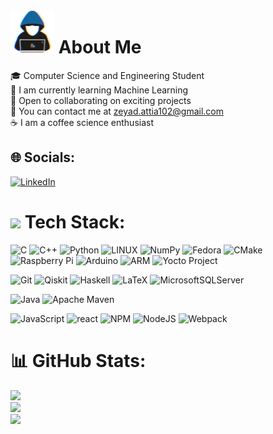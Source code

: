 # <picture><img src = "resources/about_me.gif" width = 70px></picture> **About Me**
🎓 Computer Science and Engineering Student<br>
🧠 I am currently learning Machine Learning<br>
🤝 Open to collaborating on exciting projects<br>
📧 You can contact me at zeyad.attia102@gmail.com<br>
☕ I am a coffee science enthusiast


## 🌐 Socials:
[![LinkedIn](https://img.shields.io/badge/LinkedIn-%230077B5.svg?logo=linkedin&logoColor=white)](https://linkedin.com/in/https://www.linkedin.com/in/zeyad-attia-a168b1201/) 


<!-- https://github.com/Ileriayo/markdown-badges?tab=readme-ov-file -->
# <img src="https://media2.giphy.com/media/QssGEmpkyEOhBCb7e1/giphy.gif?cid=ecf05e47a0n3gi1bfqntqmob8g9aid1oyj2wr3ds3mg700bl&rid=giphy.gif" width ="45"/> Tech Stack:

<!-- Embedded Systems -->
![C](https://img.shields.io/badge/-%2300599C.svg?style=for-the-badge&logo=c&logoColor=white) 
![C++](https://img.shields.io/badge/c++-%2300599C.svg?style=for-the-badge&logo=c%2B%2B&logoColor=white) 
![Python](https://img.shields.io/badge/python-black?style=for-the-badge&logo=python) 
![LINUX](https://img.shields.io/badge/Linux-FCC624?style=for-the-badge&logo=linux&logoColor=black)
![NumPy](https://img.shields.io/badge/numpy-%23013243.svg?style=for-the-badge&logo=numpy&logoColor=white)
![Fedora](https://img.shields.io/badge/Fedora-294172?style=for-the-badge&logo=fedora&logoColor=white)
![CMake](https://img.shields.io/badge/CMake-%23008FBA.svg?style=for-the-badge&logo=cmake&logoColor=white)
![Raspberry Pi](https://img.shields.io/badge/-RaspberryPi-C51A4A?style=for-the-badge&logo=Raspberry-Pi)
![Arduino](https://img.shields.io/badge/-Arduino-00979D?style=for-the-badge&logo=Arduino&logoColor=white)
![ARM](https://img.shields.io/badge/Arm%20-%232370ED.svg?style=for-the-badge&logo=arm&logoColor=333E48)
![Yocto Project](https://img.shields.io/badge/The%20Yocto%20Project-%23000000.svg?style=for-the-badge&logo=TheYoctoProject)
<!-- ![Bare%20Metal%20Programming](https://img.shields.io/badge/Bare%20Metal%20Programming%20-%232370ED.svg?style=for-the-badge&logo=Bare%20Metal%20Programming&logoColor=white) -->
<!-- ![AVR](https://img.shields.io/badge/Avr%20-%232370ED.svg?style=for-the-badge&logo=avr&logoColor=white) -->

<!-- Miscellaneous -->
![Git](https://img.shields.io/badge/git-%23F05033.svg?style=for-the-badge&logo=git&logoColor=white)
![Qiskit](https://img.shields.io/badge/qiskit-%23F05033.svg?style=for-the-badge&logo=qiskit&logoColor=white)
![Haskell](https://img.shields.io/badge/Haskell-5e5086?style=for-the-badge&logo=haskell&logoColor=white) 
![LaTeX](https://img.shields.io/badge/LaTeX%20-%232370ED.svg?style=for-the-badge&logo=LaTeX&logoColor=white)
![MicrosoftSQLServer](https://img.shields.io/badge/Microsoft%20SQL%20Server-CC2927?style=for-the-badge&logo=microsoft%20sql%20server&logoColor=white) 
<!-- ![Prolog](https://img.shields.io/badge/prolog%20-%2314354C.svg?style=for-the-badge&logo=prolog&logoColor=gray) -->
<!-- ![Gimp Gnu Image Manipulation Program](https://img.shields.io/badge/Gimp-657D8B?style=for-the-badge&logo=gimp&logoColor=FFFFFF)  -->

<!-- Java-related -->
![Java](https://img.shields.io/badge/java-%23ED8B00.svg?style=for-the-badge&logo=openjdk&logoColor=white) 
![Apache Maven](https://img.shields.io/badge/Apache%20Maven-C71A36?style=for-the-badge&logo=Apache%20Maven&logoColor=white)

<!-- Web Stuff -->
![JavaScript](https://img.shields.io/badge/javascript-%23323330.svg?style=for-the-badge&logo=javascript&logoColor=%23F7DF1E) 
![react](https://shields.io/badge/react-black?logo=react&style=for-the-badge)
![NPM](https://img.shields.io/badge/NPM-%23000000.svg?style=for-the-badge&logo=npm&logoColor=white)
![NodeJS](https://img.shields.io/badge/node.js-6DA55F?style=for-the-badge&logo=node.js&logoColor=white) 
![Webpack](https://img.shields.io/badge/webpack-%238DD6F9.svg?style=for-the-badge&logo=webpack&logoColor=black)
<!-- ![ESLint](https://img.shields.io/badge/ESLint-4B3263?style=for-the-badge&logo=eslint&logoColor=white) -->




# 📊 GitHub Stats:
![](https://github-readme-stats.vercel.app/api?username=ZeyadAttia5&theme=dark&hide_border=true&include_all_commits=false&count_private=false)<br/>
![](https://github-readme-streak-stats.herokuapp.com/?user=ZeyadAttia5&theme=dark&hide_border=true)<br/>
![](https://github-readme-stats.vercel.app/api/top-langs/?username=ZeyadAttia5&theme=dark&hide_border=true&include_all_commits=false&count_private=false&layout=compact)
<!-- 
## 🏆 GitHub Trophies
![](https://github-profile-trophy.vercel.app/?username=ZeyadAttia5&theme=discord&no-frame=true&no-bg=true&margin-w=4) -->

<!-- ### 😂 Random Dev Meme
<img src="https://rm.up.railway.app/" width="512px"/> -->

<!-- Proudly created with GPRM ( https://gprm.itsvg.in ) -->

